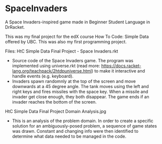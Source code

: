 # SpaceInvaders
A Space Invaders-inspired game made in Beginner Student Language in DrRacket. 

This was my final project for the edX course How To Code: Simple Data offered by UBC. This was also my first programming project.

Files:
HtC Simple Data Final Project - Space Invaders.rkt
- Source code of the Space Invaders game. The program was implemented using universe.rkt (read more: https://docs.racket-lang.org/teachpack/2htdpuniverse.html) to make it interactive and handle events (e.g. keyboard).
- Invaders spawn randomnly at the top of the screen and move downwards at a 45 degree angle. The tank moves using the left and right keys and fires missiles with the space key. When a missile and invader get close enough, they both disappear. The game ends if an invader reaches the bottom of the screen.

HtC Simple Data Final Project Domain Analysis.jpg
- This is an analysis of the problem domain. In order to create a specific solution for an ambiguously-posed problem, a sequence of game states was drawn. Constant and changing info were then identified to determine what data needed to be managed in the code.
